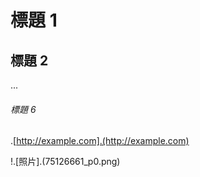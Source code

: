 
# 標題 1
## 標題 2
...
###### 標題 6

.[http://example.com].(http://example.com)

!.[照片].(75126661_p0.png)
